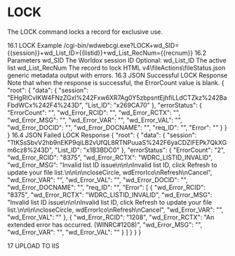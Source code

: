 # LOCK

The LOCK command locks a record for exclusive use.

16.1	LOCK Example
/cgi-bin/wdwebcgi.exe?LOCK+wd_SID={{session}}+wd_List_ID={{listid}}+wd_List_RecNum={{recnum}}
16.2	Parameters
wd_SID
The Worldox session ID
Optional:
wd_List_ID
The active list
wd_List_RecNum
                The record to lock
HTML
v4\fileActions\fileStatus.json generic metadata output with errors.
16.3	JSON Successful LOCK Response
Note that when the response is successful, the ErrorCount value is blank. 
{
    "root": {
        "data": {
            "session": "EHgRICvIKW4FNzZGxI%242Fxw6XR7Ag0Y5zbpsntEjhfiLLdCTZkz%242BaFbdWCx%242F4%243D",
            "List_ID": "x269CA70"
        },
        "errorStatus": {
            "ErrorCount": "",
            "wd_Error_RCID": "",
            "wd_Error_RCTX": "",
            "wd_Error_MSG": "",
            "wd_Error_VAR": "",
            "wd_Error_VAL": "",
            "wd_Error_DOCID": "",
            "wd_Error_DOCNAME": "",
            "req_ID": "",
            "Error": ""
        }
    }
}
16.4	JSON Failed LOCK Response
{
    "root": {
        "data": {
            "session": "TtKSsSbvV2hb9nEKP9qiLB2vUfQL8RTNPuuaS%242F6yaCDZlFEPk7QkXGm6cz8%243D",
            "List_ID": "x1B3BDC0"
        },
        "errorStatus": {
            "ErrorCount": "2",
            "wd_Error_RCID": "8375",
            "wd_Error_RCTX": "WDRC_LISTID_INVALID",
            "wd_Error_MSG": "Invalid list ID issue\n\n\nInvalid list ID, click Refresh to update your file list.\n\n\n\ncloseCircle, wdErrorIco\nRefresh\nCancel",
            "wd_Error_VAR": "",
            "wd_Error_VAL": "",
            "wd_Error_DOCID": "",
            "wd_Error_DOCNAME": "",
            "req_ID": "",
            "Error": [
                {
                    "wd_Error_RCID": "8375",
                    "wd_Error_RCTX": "WDRC_LISTID_INVALID",
                    "wd_Error_MSG": "Invalid list ID issue\n\n\nInvalid list ID, click Refresh to update your file list.\n\n\n\ncloseCircle, wdErrorIco\nRefresh\nCancel",
                    "wd_Error_VAR": "",
                    "wd_Error_VAL": ""
                },
                {
                    "wd_Error_RCID": "1208",
                    "wd_Error_RCTX": "An extended error has occurred. (WINRC#1208)",
                    "wd_Error_MSG": "",
                    "wd_Error_VAR": "",
                    "wd_Error_VAL": ""
                }
            ]
        }
    }
}

17	UPLOAD TO IIS
